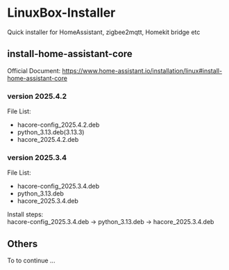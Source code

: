 # LinuxBox-Installer

Quick installer for HomeAssistant, zigbee2mqtt, Homekit bridge etc

## install-home-assistant-core

Official Document: https://www.home-assistant.io/installation/linux#install-home-assistant-core

### version 2025.4.2
File List:
- hacore-config_2025.4.2.deb
- python_3.13.deb(3.13.3)
- hacore_2025.4.2.deb


### version 2025.3.4
File List:
- hacore-config_2025.3.4.deb
- python_3.13.deb
- hacore_2025.3.4.deb

Install steps:<br>
hacore-config_2025.3.4.deb -> python_3.13.deb -> hacore_2025.3.4.deb

## Others
To to continue ...

